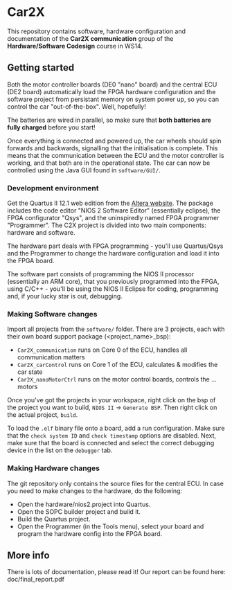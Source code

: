 # Car2X
This repository contains software, hardware configuration and documentation of the __Car2X communication__ group of the __Hardware/Software Codesign__ course in WS14.

## Getting started
Both the motor controller boards (DE0 "nano" board) and the central ECU (DE2 board) automatically load the FPGA hardware configuration and the software project from persistant memory on system power up, so you can control the car "out-of-the-box". Well, hopefully!

The batteries are wired in parallel, so make sure that **both batteries are fully charged** before you start!

Once everything is connected and powered up, the car wheels should spin forwards and backwards, signalling that the initialisation is complete. This means that the communication between the ECU and the motor controller is working, and that both are in the operational state. The car can now be controlled using the Java GUI found in `software/GUI/`.

### Development environment
Get the Quartus II 12.1 web edition from the [Altera website](https://www.altera.com/download/software/quartus-ii-we/12.1). The package includes the code editor "NIOS 2 Software Editor" (essentially eclipse), the FPGA configurator "Qsys", and the uninspiredly named FPGA programmer "Programmer". The C2X project is divided into two main components: hardware and software.

The hardware part deals with FPGA programming - you'll use Quartus/Qsys and the Programmer to change the hardware configuration and load it into the FPGA board. 

The software part consists of programming the NIOS II processor (essentially an ARM core), that you previously programmed into the FPGA, using C/C++ - you'll be using the NIOS II Eclipse for coding, programming and, if your lucky star is out, debugging.

### Making Software changes
Import all projects from the `software/` folder. There are 3 projects, each with their own board support package (<project_name>_bsp):

- `Car2X_communication` runs on Core 0 of the ECU, handles all communication matters
- `Car2X_carControl` runs on Core 1 of the ECU, calculates & modifies the car state
- `Car2X_nanoMotorCtrl` runs on the motor control boards, controls the ... motors

Once you've got the projects in your workspace, right click on the bsp of the project you want to build, `NIOS II` -> `Generate BSP`. Then right click on the actual project, `build`.

To load the `.elf` binary file onto a board, add a run configuration. Make sure that the `check system ID` and `check timestamp` options are disabled. Next, make sure that the board is connected and select the correct debugging device in the list on the `debugger` tab.

### Making Hardware changes
The git repository only contains the source files for the central ECU. In case you need to make changes to the hardware, do the following:

- Open the hardware/nios2.project into Quartus.
- Open the SOPC builder project and build it.
- Build the Quartus project.
- Open the Programmer (in the Tools menu), select your board and program the hardware config into the FPGA board.

## More info
There is lots of documentation, please read it! Our report can be found here: doc/final_report.pdf
